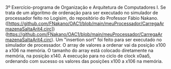 3º Exercício-programa de Organização e Arquitetura de Computadores I. Se trata de um algoritmo de ordenação para ser executado no simulador de processador feito no Logisim, do repositório do Professor Fábio Nakano.([https://github.com/FNakano/OAC1/blob/main/meuProcessador/CarregaArmazenaSaltaArit4.circ])(https://github.com/FNakano/OAC1/blob/main/meuProcessador/CarregaArmazenaSaltaArit4.circ). Um "insertion sort" foi feito para ser executado no simulador de processador. O array de valores a ordenar vai da posição x100 a x106 na memória. O tamanho do array está colocado diretamente na memória, na posição x140. A execução para no ciclo de clock x0aa5, ordenando com sucesso os valores das posições x100 a x106 na memória.
